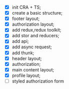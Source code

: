 - [x] init CRA + TS;
- [x] create a basic structure;
- [x] footer layout;
- [x] authorization layout;
- [x] add redux,redux toolkit;
- [x] add stor and reducers;
- [x] add api;
- [x] add async request;
- [x] add thunk;
- [x] header layout;
- [x] authorization;
- [x] main content layout;
- [x] profile layout;
- [ ] styled authorization form